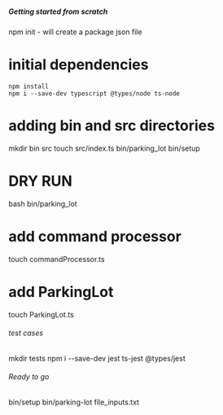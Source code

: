 ##### Getting started from scratch
npm init - will create a package json file
# initial dependencies
    npm install
    npm i --save-dev typescript @types/node ts-node
# adding bin and src directories
mkdir bin src
touch src/index.ts bin/parking_lot bin/setup
# DRY RUN
bash bin/parking_lot
# add command processor
touch commandProcessor.ts
# add ParkingLot
touch ParkingLot.ts

###### test cases
mkdir tests
npm i --save-dev jest ts-jest @types/jest


###### Ready to go
bin/setup
bin/parking-lot file_inputs.txt